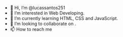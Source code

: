 - 👋 Hi, I’m @lucassantos251
- 👀 I’m interested in Web Developing.
- 🌱 I’m currently learning HTML, CSS and JavaScript.
- 💞️ I’m looking to collaborate on .
- 📫 How to reach me 

<!---
lucassantos251/lucassantos251 is a ✨ special ✨ repository because its `README.md` (this file) appears on your GitHub profile.
You can click the Preview link to take a look at your changes.
--->
